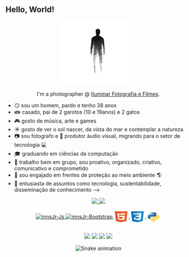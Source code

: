 ## Hello, World!

<div align="center">
  
<img src="https://github.com/mnsjr/mnsJr/blob/main/gif/200w.gif"/>

I'm a photographer @ [Iluminar Fotografia e Filmes](https://www.iluminarfotografia.com.br/).
</div>

- 😏 sou um homem, pardo e tenho 38 anos
- 👪 casado, pai de 2 garotos (10 e 19anos) e 2 gatos
- 🎮 gosto de música, arte e games
- ☀️ gosto de ver o sol nascer, da vista do mar e contemplar a natureza
- 📷 sou fotografo e 🎥 produtor áudio visual, migrando para o setor de tecnologia 💻
- 🎓 graduando em ciências da computação
- 🏢 trabalho bem em grupo, sou proativo, organizado, criativo, comunicativo e comprometido
- 🌱 sou engajado em frentes de proteção ao meio ambiente 🌎
- 📣 entusiasta de assuntos como tecnologia, sustentabilidade, disseminação de conhecimento
-->

<div align="center">
  <a href="https://github.com/mnsjr">
  <img height="150em" src="https://github-readme-stats.vercel.app/api?username=mnsjr&show_icons=true&theme=dark&include_all_commits=true&count_private=true"/>
  <img height="150em" src="https://github-readme-stats.vercel.app/api/top-langs/?username=mnsjr&layout=compact&langs_count=7&theme=dark"/>
</div>
  
<div align="center" style="display: inline_block"><br>
  <img align="center" alt="mnsJr-Js" height="30" width="40" src="https://cdn.jsdelivr.net/gh/devicons/devicon/icons/javascript/javascript-original.svg" />
  <img align="center" alt="mnsJr-Bootstrap" height="30" width="40" src="https://cdn.jsdelivr.net/gh/devicons/devicon/icons/bootstrap/bootstrap-plain-wordmark.svg" />
  <img align="center" alt="mnsJr-HTML" height="30" width="40" src="https://raw.githubusercontent.com/devicons/devicon/master/icons/html5/html5-original.svg">
  <img align="center" alt="mnsJr-CSS" height="30" width="40" src="https://raw.githubusercontent.com/devicons/devicon/master/icons/css3/css3-original.svg">
  <img align="center" alt="mnsJr-Python" height="30" width="40" src="https://raw.githubusercontent.com/devicons/devicon/master/icons/python/python-original.svg">
</div>
  
  ##
  
<div align="center"> 
  <a href="https://instagram.com/fotoarqjuniormoura" target="_blank"><img src="https://img.shields.io/badge/-Instagram-%23E4405F?style=for-the-badge&logo=instagram&logoColor=white" target="_blank"></a>
  <a href="https://discord.gg/RGssJMvX" target="_blank"><img src="https://img.shields.io/badge/Discord-7289DA?style=for-the-badge&logo=discord&logoColor=white" target="_blank"></a> 
  <a href = "mailto:mnsjrti@gmail.com"><img src="https://img.shields.io/badge/-Gmail-%23333?style=for-the-badge&logo=gmail&logoColor=white" target="_blank"></a>
  <a href="https://www.linkedin.com/in/mnsjr" target="_blank"><img src="https://img.shields.io/badge/-LinkedIn-%230077B5?style=for-the-badge&logo=linkedin&logoColor=white" target="_blank"></a> 
 
  ![Snake animation](https://github.com/mnsjr/mnsjr/blob/output/github-contribution-grid-snake.svg)
 
</div>

 <!-- Link útil, emoj -->
 <!-- https://gist.github.com/rxaviers/7360908 -->
 <!-- https://github.com/snoke/myWebsocketApp/blob/master/assets/components/App/Chats/Chat/emojis.json -->
 <!-- https://devicon.dev/ -->
  
